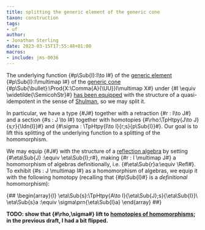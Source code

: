 ```yaml
---
title: splitting the generic element of the generic cone
taxon: construction
tags:
- uf
author:
- Jonathan Sterling
date: 2023-03-15T17:55:48+01:00
macros:
- include: jms-0036
---
```


The underlying function {#p\Sub{I}:I\to I#} of the [generic element](jms-0041) {#p\Sub{I}:I\multimap I#} of the [generic cone](jms-0041) {#p\Sub{\bullet}:\Prod{X:\Comma{A}{\UU}}I\multimap X#} under {#I \equiv \widetilde{\SemicohStr}#} [has been equipped](jms-0042) with the structure of a quasi-idempotent in the sense of [Shulman](shulman-2016), so we may split it.

In particular, we have a type {#J#} together with a retraction {#r : I\to J#} and a section {#s : J \to I#} together with homotopies {#\rho:\TpHtpy{J\to J}{s;r}{\Idn{I}}#} and {#\sigma : \TpHtpy{I\to I}{r;s}{p\Sub{I}}#}. Our goal is to lift this splitting of the underlying function to a splitting of the homomorphism.

We may equip {#J#} with the structure of a [reflection algebra](jms-003O) by setting {#\eta\Sub{J} :\equiv \eta\Sub{I};r#}, making {#r : I \multimap J#} a homomorphism of algebras definitionally, i.e. {#\eta\Sub{r}a:\equiv \Refl#}. To exhibit {#s : J \multimap I#} as a homomorphism of algebras, we equip it with the following homotopy (recalling that {#p\Sub{I}#} is a *definitional* homomorphism):

{##
  \begin{array}{l}
    \eta\Sub{s}:\TpHtpy{A\to I}{\eta\Sub{J};s}{\eta\Sub{I}}\\
    \eta\Sub{s}a :\equiv \sigma\prn{\eta\Sub{I}a}
  \end{array}
##}

**TODO: show that {#\rho,\sigma#} lift to [homotopies of homomorphisms](jms-003X); in the previous draft, I had a bit flipped.**

<!-- 
We must exhibit {#\rho : \TpHtpy{J\to J}{s;r}{\Idn{I}}#} as a [homotopy of homomorphisms](jms-003X) {#\rho : s;r\approx \Idn{I}#}. In particular, we must define {#
\bar\rho : \Prod{a:A} \rho\prn{\eta\Sub{I}a}\bullet \eta\Sub{\Idn{I}} a = \eta\Sub{s;r}a
#}; computing further, for each {#a:A#} we must identify {#\rho\prn{\eta\Sub{I}a}#} with {#\eta\Sub{s;r}a#}. We procede by computing the latter, recalling the [construction of composite homomorphisms](jms-0043):

{##
  \begin{aligned}
  \eta\Sub{s;r}a &\equiv \Con{ap}\Sub{r}\prn{\eta\Sub{s}a}\bullet \eta\Sub{r}a\\
  &\equiv 
  \Con{ap}\Sub{r}\prn{\sigma\prn{\eta\Sub{I}a}}\bullet \eta\Sub{r}a
  \\
  &\equiv \Con{ap}\Sub{r}\prn{\sigma\prn{\eta\Sub{I}a}}\bullet \Refl
  \\
  &\equiv 
  \Con{ap}\Sub{r}\prn{\sigma\prn{\eta\Sub{I}a}}
  \end{aligned}
##}

**TODO: Does the rest of the coherence hold? If so, it definitely relies on the specifics of Mike's construction. First of all, I observe that in Mike's construction, we actually have {#s;r \equiv \Idn{I}#} definitionally, so this first goal is actually trivial if we allow ourselves to know that. On the other hand, it could be non-trivial to exhibit {#\sigma : r;s \sim p\Sub{I}#} as a homotopy of homomorphisms.** -->
